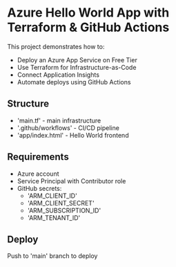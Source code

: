 # Azure Hello World App with Terraform & GitHub Actions

This project demonstrates how to:
 - Deploy an Azure App Service on Free Tier
 - Use Terraform for Infrastructure-as-Code
 - Connect Application Insights
 - Automate deploys using GitHub Actions

## Structure
 - 'main.tf' - main infrastructure
 - '.github/workflows' - CI/CD pipeline
 - 'app/index.html' - Hello World frontend

## Requirements
 - Azure account
 - Service Principal with Contributor role
 - GitHub secrets:
   - 'ARM_CLIENT_ID'
   - 'ARM_CLIENT_SECRET'
   - 'ARM_SUBSCRIPTION_ID'
   - 'ARM_TENANT_ID'

## Deploy
Push to 'main' branch to deploy
